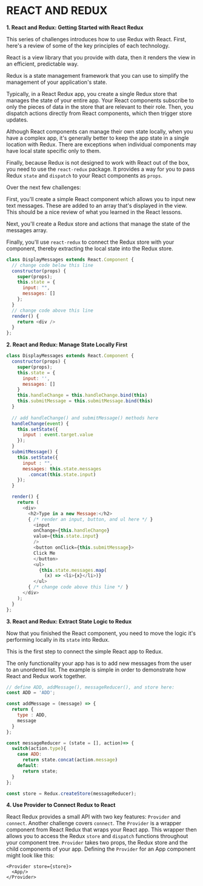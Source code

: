 # REACT AND REDUX

**1. React and Redux: Getting Started with React Redux**

This series of challenges introduces how to use Redux with React. First, here's a review of some of the key principles of each technology.

React is a view library that you provide with data, then it renders the view in an efficient, predictable way.

Redux is a state management framework that you can use to simplify the management of your application's state.

Typically, in a React Redux app, you create a single Redux store that manages the state of your entire app. Your React components subscribe to only the pieces of data in the store that are relevant to their role. Then, you dispatch actions directly from React components, which then trigger store updates.

Although React components can manage their own state locally, when you have a complex app, it's generally better to keep the app state in a single location with Redux. There are exceptions when individual components may have local state specific only to them.

Finally, because Redux is not designed to work with React out of the box, you need to use the ```react-redux``` package. It provides a way for you to pass Redux ```state``` and ```dispatch``` to your React components as ```props```.

Over the next few challenges:

First, you'll create a simple React component which allows you to input new text messages. These are added to an array that's displayed in the view. This should be a nice review of what you learned in the React lessons.

Next, you'll create a Redux store and actions that manage the state of the messages array.

Finally, you'll use ```react-redux``` to connect the Redux store with your component, thereby extracting the local state into the Redux store.

```javascript
class DisplayMessages extends React.Component {
  // change code below this line
  constructor(props) {
    super(props);
    this.state = {
      input: "",
      messages: []
    };
  }
  // change code above this line
  render() {
    return <div />
  }
};
```

**2. React and Redux: Manage State Locally First**

```javascript
class DisplayMessages extends React.Component {
  constructor(props) {
    super(props);
    this.state = {
      input: '',
      messages: []
    }
    this.handleChange = this.handleChange.bind(this)
    this.submitMessage = this.submitMessage.bind(this)
  }
  
  // add handleChange() and submitMessage() methods here
  handleChange(event) {
    this.setState({
      input : event.target.value
    });
  }
  submitMessage() {
    this.setState({
      input : "",
      messages: this.state.messages
        .concat(this.state.input)
    });
  }

  render() {
    return (
      <div>
        <h2>Type in a new Message:</h2>
        { /* render an input, button, and ul here */ }
          <input 
          onChange={this.handleChange}
          value={this.state.input}
          />
          <button onClick={this.submitMessage}>
          Click Me
          </button>
          <ul>
            {this.state.messages.map(
              (x) => <li>{x}</li>)}
          </ul>
        { /* change code above this line */ }
      </div>
    );
  }
};
```

**3. React and Redux: Extract State Logic to Redux**

Now that you finished the React component, you need to move the logic it's performing locally in its ```state``` into Redux.

This is the first step to connect the simple React app to Redux.

The only functionality your app has is to add new messages from the user to an unordered list.
The example is simple in order to demonstrate how React and Redux work together.

```javascript
// define ADD, addMessage(), messageReducer(), and store here:
const ADD = 'ADD';

const addMessage = (message) => {
  return {
    type : ADD,
    message
  }
};

const messageReducer = (state = [], action)=> {
  switch(action.type){
    case ADD:
      return state.concat(action.message)
    default:
      return state;
  }
};

const store = Redux.createStore(messageReducer);
```

**4. Use Provider to Connect Redux to React**

React Redux provides a small API with two key features: ```Provider``` and ```connect```. Another challenge covers ```connect```. The ```Provider``` is a wrapper component from React Redux that wraps your React app. This wrapper then allows you to access the Redux ```store``` and ```dispatch``` functions throughout your component tree. ```Provider``` takes two props, the Redux store and the child components of your app. Defining the ```Provider``` for an App component might look like this:

```
<Provider store={store}>
  <App/>
</Provider>
```

```javascript
```

```javascript
```

```javascript
```

```javascript
```

```javascript
```
